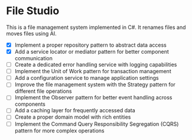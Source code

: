 # File Studio

This is a file management system implemented in C#. It renames files and moves files using AI.

- [x] Implement a proper repository pattern to abstract data access
- [x] Add a service locator or mediator pattern for better component communication
- [ ] Create a dedicated error handling service with logging capabilities
- [ ] Implement the Unit of Work pattern for transaction management
- [ ] Add a configuration service to manage application settings
- [ ] Improve the file management system with the Strategy pattern for different file operations
- [ ] Implement the Observer pattern for better event handling across components
- [ ] Add a caching layer for frequently accessed data
- [ ] Create a proper domain model with rich entities
- [ ] Implement the Command Query Responsibility Segregation (CQRS) pattern for more complex operations

